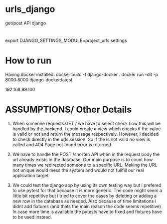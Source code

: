 # urls_django
get/post API django

#
export DJANGO_SETTINGS_MODULE=project_urls.settings

# How to run
Having docker installed:
docker build -t django-docker .
docker run -dit -p 8000:8000 django-docker:latest

192.168.99.100



# ASSUMPTIONS/ Other Details
1. When someone requests GET /<shortcode> we have to select check how this will be
   handled by the backend. I could create a view which checks if the value
   <shortcode> is valid or not and return the message respectively. However,
   I decided to check directly in the urls session. So if the <shortcode> is
   not valid no view is called and 404 Page not found error is returned.

2. We have to handle the POST /shorten API when in the request body the url already
   exists in the database. Our main purpose is to count how many times we redirected
   someone to a specific URL. Making the URL not unique would mess the system and 
   would not fullfill our real application target

3. We could test the django app by using its own testing way but i prefered to use pytest for
   that because it is more generic. The code might seem a little bit repetitive but i tried 
   to cover the cases by deleting or adding a new row in the database as needed. Also because
   of time limitations i didnt add fixtures (and thats the main reason the code seems repetitive)
   In case more time is available the pytests have to fixed and fixtures have to be used instead.
